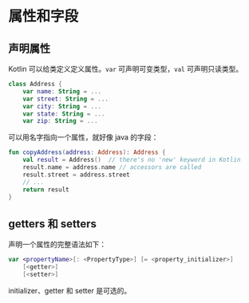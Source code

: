 属性和字段
===

声明属性
---

Kotlin 可以给类定义定义属性。`var` 可声明可变类型，`val` 可声明只读类型。

```kotlin
class Address {
    var name: String = ...
    var street: String = ...
    var city: String = ...
    var state: String = ...
    var zip: String = ...
```

可以用名字指向一个属性，就好像 java 的字段：

```kotlin
fun copyAddress(address: Address): Address {
    val result = Address()  // there's no 'new' keyword in Kotlin
    result.name = address.name // accessors are called
    result.street = address.street
    // ...
    return result
}
```

getters 和 setters
---

声明一个属性的完整语法如下：


```kotlin
var <propertyName>[: <PropertyType>] [= <property_initializer>]
    [<getter>]
    [<setter>]
```

initializer、getter 和 setter 是可选的。
